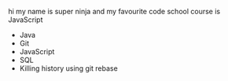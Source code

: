 hi my name is super ninja and my favourite code school course is JavaScript
* Java
* Git
* JavaScript
* SQL
* Killing history using git rebase
